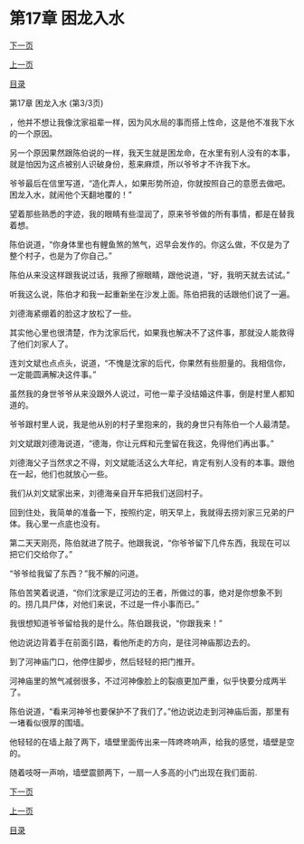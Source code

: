 <h1>第17章    困龙入水</h1>
            <div><p><a href="./51_%E7%AC%AC18%E7%AB%A0_%E9%B2%9F%E9%B3%87%E9%B1%BC%E8%88%9F.md">下一页</a></p><p><a href="./49_%E7%AC%AC17%E7%AB%A0_%E5%9B%B0%E9%BE%99%E5%85%A5%E6%B0%B4.md">上一页</a></p><p><a href="../">目录</a></p></div>
            <div><p>第17章    困龙入水 (第3/3页)</p><p>，他并不想让我像沈家祖辈一样，因为风水局的事而搭上性命，这是他不准我下水的一个原因。</p><p>另一个原因果然跟陈伯说的一样，我天生就是困龙命，在水里有别人没有的本事，就是怕因为这点被别人识破身份，惹来麻烦，所以爷爷才不许我下水。</p><p>爷爷最后在信里写道，“造化弄人，如果形势所迫，你就按照自己的意愿去做吧。困龙入水，就闹他个天翻地覆的！”</p><p>望着那些熟悉的字迹，我的眼睛有些湿润了，原来爷爷做的所有事情，都是在替我着想。</p><p>陈伯说道，“你身体里也有鲤鱼煞的煞气，迟早会发作的。你这么做，不仅是为了整个村子，也是为了你自己。”</p><p>陈伯从来没这样跟我说过话，我擦了擦眼睛，跟他说道，“好，我明天就去试试。”</p><p>听我这么说，陈伯才和我一起重新坐在沙发上面。陈伯把我的话跟他们说了一遍。</p><p>刘德海紧绷着的脸这才放松了一些。</p><p>其实他心里也很清楚，作为沈家后代，如果我也解决不了这件事，那就没人能救得了他们刘家人了。</p><p>连刘文斌也点点头，说道，“不愧是沈家的后代，你果然有些胆量的。我相信你，一定能圆满解决这件事。”</p><p>虽然我的身世爷爷从来没跟外人说过，可他一辈子没结婚这件事，倒是村里人都知道的。</p><p>爷爷跟村里人说，我是他从别的村子里抱来的，我的身世只有陈伯一个人最清楚。</p><p>刘文斌跟刘德海说道，“德海，你让元辉和元奎留在我这，免得他们再出事。”</p><p>刘德海父子当然求之不得，刘文斌能活这么大年纪，肯定有别人没有的本事。跟他在一起，他们也就放心一些。</p><p>我们从刘文斌家出来，刘德海亲自开车把我们送回村子。</p><p>回到住处，我简单的准备一下，按照约定，明天早上，我就得去捞刘家三兄弟的尸体。我心里一点底也没有。</p><p>第二天天刚亮，陈伯就进了院子。他跟我说，“你爷爷留下几件东西，我现在可以把它们交给你了。”</p><p>“爷爷给我留了东西？”我不解的问道。</p><p>陈伯苦笑着说道，“你们沈家是辽河边的王者，所做过的事，绝对是你想象不到的。捞几具尸体，对他们来说，不过是一件小事而已。”</p><p>我很想知道爷爷留给我的是什么。陈伯跟我说，“你跟我来！”</p><p>他边说边背着手在前面引路，看他所走的方向，是往河神庙那边去的。</p><p>到了河神庙门口，他停住脚步，然后轻轻的把门推开。</p><p>河神庙里的煞气减弱很多，不过河神像脸上的裂痕更加严重，似乎快要分成两半了。</p><p>陈伯说道，“看来河神爷也要保护不了我们了。”他边说边走到河神庙后面，那里有一堵看似很厚的围墙。</p><p>他轻轻的在墙上敲了两下，墙壁里面传出来一阵咚咚响声，给我的感觉，墙壁是空的。</p><p>随着吱呀一声响，墙壁震颤两下，一扇一人多高的小门出现在我们面前.</p></div>
            <div><p><a href="./51_%E7%AC%AC18%E7%AB%A0_%E9%B2%9F%E9%B3%87%E9%B1%BC%E8%88%9F.md">下一页</a></p><p><a href="./49_%E7%AC%AC17%E7%AB%A0_%E5%9B%B0%E9%BE%99%E5%85%A5%E6%B0%B4.md">上一页</a></p><p><a href="../">目录</a></p></div>